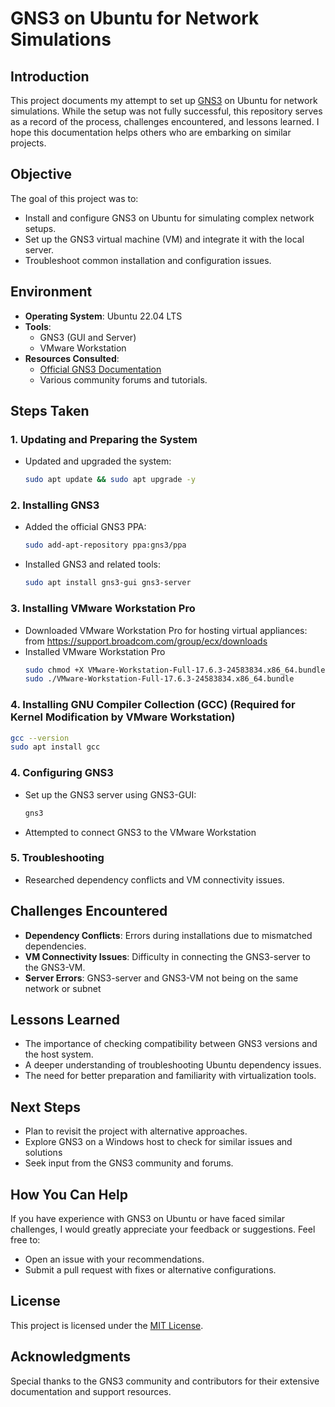 # GNS3 on Ubuntu for Network Simulations

## Introduction
This project documents my attempt to set up [GNS3](https://www.gns3.com/) on Ubuntu for network simulations. While the setup was not fully successful, this repository serves as a record of the process, challenges encountered, and lessons learned. I hope this documentation helps others who are embarking on similar projects.

## Objective
The goal of this project was to:
- Install and configure GNS3 on Ubuntu for simulating complex network setups.
- Set up the GNS3 virtual machine (VM) and integrate it with the local server.
- Troubleshoot common installation and configuration issues.

## Environment
- **Operating System**: Ubuntu 22.04 LTS
- **Tools**:
  - GNS3 (GUI and Server)
  - VMware Workstation 
- **Resources Consulted**:
  - [Official GNS3 Documentation](https://docs.gns3.com/)
  - Various community forums and tutorials.

## Steps Taken
### 1. Updating and Preparing the System
- Updated and upgraded the system:
  ```bash
  sudo apt update && sudo apt upgrade -y
  ```

### 2. Installing GNS3
- Added the official GNS3 PPA:
  ```bash
  sudo add-apt-repository ppa:gns3/ppa
  ```
- Installed GNS3 and related tools:
  ```bash
  sudo apt install gns3-gui gns3-server
  ```

### 3. Installing VMware Workstation Pro 
- Downloaded VMware Workstation Pro for hosting virtual appliances: 
  from https://support.broadcom.com/group/ecx/downloads
- Installed VMware Workstation Pro 
  ```bash
  sudo chmod +X VMware-Workstation-Full-17.6.3-24583834.x86_64.bundle
  sudo ./VMware-Workstation-Full-17.6.3-24583834.x86_64.bundle
  ```

### 4. Installing GNU Compiler Collection (GCC) (Required for Kernel Modification by VMware Workstation) 
  ``` bash 
  gcc --version
  sudo apt install gcc
  ``` 

### 4. Configuring GNS3
- Set up the GNS3 server using GNS3-GUI:
  ```bash
  gns3
  ```
- Attempted to connect GNS3 to the VMware Workstation 

### 5. Troubleshooting 
- Researched dependency conflicts and VM connectivity issues.

## Challenges Encountered
- **Dependency Conflicts**: Errors during installations due to mismatched dependencies.
- **VM Connectivity Issues**: Difficulty in connecting the GNS3-server to the GNS3-VM.
- **Server Errors**: GNS3-server and GNS3-VM not being on the same network or subnet 

## Lessons Learned
- The importance of checking compatibility between GNS3 versions and the host system.
- A deeper understanding of troubleshooting Ubuntu dependency issues. 
- The need for better preparation and familiarity with virtualization tools.

## Next Steps
- Plan to revisit the project with alternative approaches.
- Explore GNS3 on a Windows host to check for similar issues and solutions 
- Seek input from the GNS3 community and forums.

## How You Can Help
If you have experience with GNS3 on Ubuntu or have faced similar challenges, I would greatly appreciate your feedback or suggestions. Feel free to:
- Open an issue with your recommendations.
- Submit a pull request with fixes or alternative configurations.

## License
This project is licensed under the [MIT License](LICENSE).

## Acknowledgments
Special thanks to the GNS3 community and contributors for their extensive documentation and support resources.
